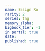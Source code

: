 ```yaml
---
name: Ensign Ro
rarity: 2
series: tng
memory_alpha:
bigbook_tier: -1
in_portal: true
date:
published: true
---
```



